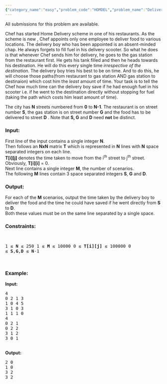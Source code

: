 ```yaml
---
{"category_name":"easy","problem_code":"HOMDEL","problem_name":"Delivery Boy","languages_supported":{"0":"ADA","1":"ASM","2":"BASH","3":"BF","4":"C","5":"C99 strict","6":"CAML","7":"CLOJ","8":"CLPS","9":"CPP 4.3.2","10":"CPP 4.9.2","11":"CPP14","12":"CS2","13":"D","14":"ERL","15":"FORT","16":"FS","17":"GO","18":"HASK","19":"ICK","20":"ICON","21":"JAVA","22":"JS","23":"LISP clisp","24":"LISP sbcl","25":"LUA","26":"NEM","27":"NICE","28":"NODEJS","29":"PAS fpc","30":"PAS gpc","31":"PERL","32":"PERL6","33":"PHP","34":"PIKE","35":"PRLG","36":"PYTH","37":"PYTH 3.4","38":"RUBY","39":"SCALA","40":"SCM guile","41":"SCM qobi","42":"ST","43":"TCL","44":"TEXT","45":"WSPC"},"max_timelimit":1,"source_sizelimit":50000,"problem_author":"vamsi_kavala","problem_tester":"laycurse","date_added":"1-07-2012","tags":{"0":"aug12","1":"shortest","2":"vamsi_kavala"},"editorial_url":"http://discuss.codechef.com/problems/HOMDEL","time":{"view_start_date":1344677312,"submit_start_date":1344677312,"visible_start_date":1344677400,"end_date":1735669800},"layout":"problem"}
---
```

<span class="solution-visible-txt">All submissions for this problem are available.</span><p>Chef has started Home Delivery scheme in one of his restaurants. As the scheme is new , Chef appoints only one employee to deliver food to various locations. The delivery boy who has been appointed is an absent-minded chap. He always forgets to fill fuel in his delivery scooter. So what he does is that whenever Chef sends him for delivery, he goes to the gas station from the restaurant first. He gets his tank filled and then he heads towards his destination. He will do this every single time <i>irrespective of the destination</i>. The delivery boy tries his best to be on time. And to do this, he will choose those paths(from restaurant to gas station AND gas station to destinaion) which cost him the <i>least</i> amount of time. Your task is to tell the Chef how much time can the delivery boy save if he had enough fuel in his scooter i.e. if he went to the destination directly without stopping for fuel (taking the path which costs him least amount of time).</p>

<p>The city has <b>N</b> streets numbered from <b>0</b> to <b>N-1</b>. The restaurant is on street number <b>S</b>, the gas station is on street number <b>G</b> and the food has to be delivered to street <b>D</b> . Note that <b>S, G</b> and <b>D</b>  need <b>not</b> be distinct.</p>

<h3>Input:</h3>
First line of the input contains a single integer <b>N</b>.<br />
Then follows an <b>NxN</b> matrix <b>T</b> which is represented in <b>N</b> lines with <b>N</b> space separated integers on each line.<br />
<b>T[i][j]</b> denotes the time taken to move from the i<sup>th</sup> street to j<sup>th</sup> street. Obviously, <b>T[i][i]</b> = 0. <br />
Next line contains a single integer <b>M</b>, the number of scenarios.<br />
The following <b>M</b> lines contain 3 space separated integers <b>S</b>, <b>G</b> and <b>D</b>.<br />

<h3>Output:</h3>
<p>For each of the <b>M</b> scenarios, output the time taken by the delivery boy to deliver the food and the time he could have saved if he went directly from <b>S</b> to <b>D</b>.<br />
Both these values must be on the same line separated by a single space.</p>
<h3>Constraints:</h3>
<pre>

1 ≤ <b>N</b> ≤ 250
1 ≤ <b>M</b> ≤ 10000
0 ≤ <b>T[i][j]</b> ≤ 100000
0 ≤ <b>S</b>,<b>G</b>,<b>D</b> ≤ <b>N</b>-1

</pre>
<h3>Example:</h3>
<b>Input:</b>
<pre>
4
0 2 1 3
1 0 4 5
3 1 0 3
1 1 1 0
4
0 2 1
0 2 2
3 1 2
3 0 1

</pre>
<b>Output:</b>
<pre>
2 0
1 0
3 2
3 2

</pre>